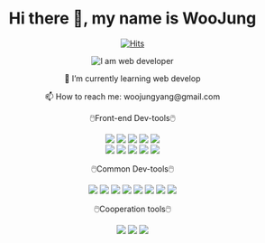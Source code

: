 <!-- 

  
 

<!--  

   -->

   <div align="center">
<h1>  Hi there 👋, my name is WooJung </h1> 


 [![Hits](https://hits.seeyoufarm.com/api/count/incr/badge.svg?url=https%3A%2F%2Fgithub.com%2Fwoojungyang&count_bg=%23FFB7E8&title_bg=%23FB2F7D&icon=&icon_color=%23E7E7E7&title=hits&edge_flat=false)](https://github.com/woojungyang)

![I am web developer](https://mblogthumb-phinf.pstatic.net/MjAxOTA5MDdfMjA3/MDAxNTY3ODY2NDU0NDcy.Ewi2bKw8RxzgcWZH-KQ8X1OGzWiM8nK7T-WyHfEGMG0g.F9QOvpsdNFIKgeemrnp6DdA-WcqAQhG77I6I3katf3og.GIF.studygir/uushGyr_%287%29.gif?type=w2)
  

 <p>🌱 I’m currently learning web develop </p>
  <p>📫 How to reach me: woojungyang@gmail.com </p>
  

  🖱️Front-end Dev-tools🖱️

 <img src="https://img.shields.io/badge/HTML-E34F26?style=flat-square&logo=HTML5&logoColor=white"/>
<img src="https://img.shields.io/badge/JavaScript-F7DF1E?style=flat-square&logo=JavaScript&logoColor=white"/>
<img src="https://img.shields.io/badge/jQuery-0769AD?style=flat-square&logo=jQuery&logoColor=white"/>
<img src="https://img.shields.io/badge/React-61DAFB?style=flat-square&logo=React&logoColor=white"/>
<img src="https://img.shields.io/badge/ReactNative-339AF0?style=flat-square&logo=React&logoColor=white"/>

<br>
<img src="https://img.shields.io/badge/CSS3-1572B6?style=flat-square&logo=CSS3&logoColor=white"/>
<img src="https://img.shields.io/badge/Sass-CC6699?style=flat-square&logo=Sass&logoColor=white"/>
<img src="https://img.shields.io/badge/styledcomponents-DB7093?style=flat-square&logo=styled-components&logoColor=white"/>
<img src="https://img.shields.io/badge/Bootstrap-7952B3?style=flat-square&logo=Bootstrap&logoColor=white"/>
<img src="https://img.shields.io/badge/Material Design-757575?style=flat-square&logo=Material Design&logoColor=white"/>
<br>  

  
  🖱️Common Dev-tools🖱️

<img src="https://img.shields.io/badge/npm-CB3837?style=flat-square&logo=npm&logoColor=white"/>
<img src="https://img.shields.io/badge/Yarn-2C8EBB?style=flat-square&logo=Yarn&logoColor=white"/>  
<img src="https://img.shields.io/badge/Prettier-F7B93E?style=flat-square&logo=Prettier&logoColor=white"/>
<img src="https://img.shields.io/badge/ESLint-4B32C3?style=flat-square&logo=ESLint&logoColor=white"/>  
<img src="https://img.shields.io/badge/Visual Studio Code-007ACC?style=flat-square&logo=Visual Studio Code&logoColor=white"/> 
 <img src="https://img.shields.io/badge/GitHub-181717?style=flat-square&logo=GitHub&logoColor=white"/> 
 <img src="https://img.shields.io/badge/Sourcetree-0052CC?style=flat-square&logo=Sourcetree&logoColor=white"/> 
 <img src="https://img.shields.io/badge/Bitbucket-0747a6?style=flat-square&logo=bitbucket&logoColor=white"/> 

   🖱️Cooperation tools🖱️

<img src="https://img.shields.io/badge/Slack-4A154B?style=flat-square&logo=Slack&logoColor=white"/>
<img src="https://img.shields.io/badge/Notion-000000?style=flat-square&logo=Notion&logoColor=white"/>  
<img src="https://img.shields.io/badge/Figma-F24E1E?style=flat-square&logo=Figma&logoColor=white"/>  
 


<!--   🖱️Back-end Dev-tools🖱️
---
<img src="https://img.shields.io/badge/Vue.js-4FC08D?style=flat-square&logo=Vue.js&logoColor=white"/>
  <img src="https://img.shields.io/badge/Node.js-339933?style=flat-square&logo=Node.js&logoColor=white"/>
  <br>   -->
  
<!--   🖱️DB Dev-tools🖱️
---
  <img src="https://img.shields.io/badge/Sequelize-52B0E7?style=flat-square&logo=Sequelize&logoColor=white"/>
<img src="https://img.shields.io/badge/MySQL-4479A1?style=flat-square&logo=MySQL&logoColor=white"/>
   -->

<!--    -->
  
 
  




  


